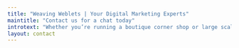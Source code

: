 ```yaml
---
title: "Weaving Weblets | Your Digital Marketing Experts"
maintitle: "Contact us for a chat today"
introtext: "Whether you’re running a boutique corner shop or large scale corporate businesses, we have the right solutions for you to extend your businesses online. By utilising our extensive experience in business analysis and competitor research, we are able to deliver tailored packages which will, bridge the gap between your online and offline business seamlessly. When it comes to promoting your business online, we’re also specialised in discovering your market niche, and helping you target the right audiences."
layout: contact
---
```


